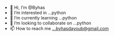 - 👋 Hi, I’m @Byhas
- 👀 I’m interested in ...python
- 🌱 I’m currently learning ...python
- 💞️ I’m looking to collaborate on ...python
- 📫 How to reach me ...byhasdayoub@gmail.com

<!---
Byhas/Byhas is a ✨ special ✨ repository because its `README.md` (this file) appears on your GitHub profile.
You can click the Preview link to take a look at your changes.
--->
